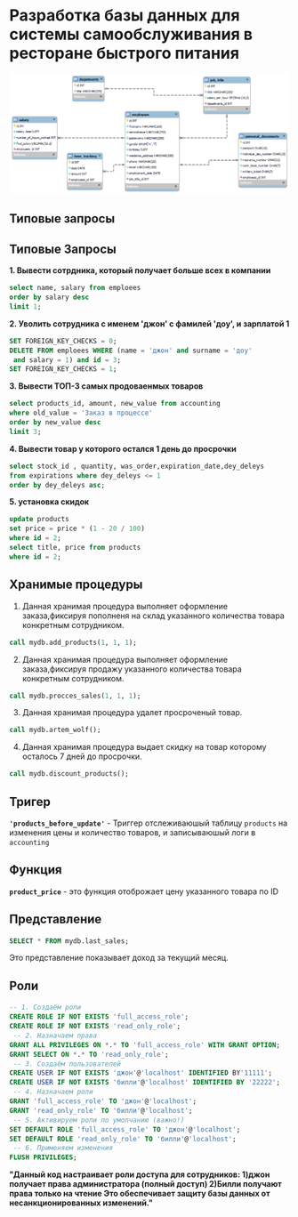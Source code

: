 # Разработка базы данных для системы самообслуживания в ресторане быстрого питания
![Скриншот](https://github.com/n0maCi/course_project/blob/main/erd.png?raw=true)
## Типовые запросы

## Типовые Запросы
**1. Вывести сотрдника, который получает больше всех в компании**
```sql
select name, salary from emploees
order by salary desc
limit 1;
```

**2. Уволить сотрудника с именем 'джон' с фамилей 'доу', и зарплатой 1**
```sql
SET FOREIGN_KEY_CHECKS = 0;
DELETE FROM emploees WHERE (name = 'джон' and surname = 'доу'
 and salary = 1) and id = 3;
SET FOREIGN_KEY_CHECKS = 1;
```

**3. Вывести ТОП-3 самых продоваенмых товаров**
```sql
select products_id, amount, new_value from accounting
where old_value = 'Заказ в процессе'
order by new_value desc
limit 3;
```

**4. Вывести товар у которого остался 1 день до просрочки**
```sql
select stock_id , quantity, was_order,expiration_date,dey_deleys
from expirations where dey_deleys <= 1 
order by dey_deleys asc;
```

**5. установка скидок**
```sql
update products 
set price = price * (1 - 20 / 100)
where id = 2;
select title, price from products 
where id = 2;
```

## Хранимые процедуры
1. Данная хранимая процедура выполняет оформление заказа,фиксируя пополненя на склад указанного количества товара конкретным сотрудником.
``` sql
call mydb.add_products(1, 1, 1);
```
2. Данная хранимая процедура выполняет оформление заказа,фиксируя продажу указанного количества товара конкретным сотрудником.
``` sql
call mydb.procces_sales(1, 1, 1);
```
3. Данная хранимая процедура удалет просроченый товар.
``` sql
call mydb.artem_wolf();
```
4. Данная хранимая процедура выдает скидку на товар которому осталось 7 дней до просрочки.
``` sql
call mydb.discount_products();
```
## Тригер
**`'products_before_update'`** -  Триггер отслеживаюшый таблицу `products` на изменения цены и количество товаров, и записываюшый логи в `accounting`

## Функция
**`product_price`** - это функция отоброжает цену указанного товара по ID

## Представление
``` sql
SELECT * FROM mydb.last_sales;
```
Это представление показывает доход за текущий месяц.

## Роли

``` sql
-- 1. Создаём роли
CREATE ROLE IF NOT EXISTS 'full_access_role';
CREATE ROLE IF NOT EXISTS 'read_only_role';
 -- 2. Назначаем права
GRANT ALL PRIVILEGES ON *.* TO 'full_access_role' WITH GRANT OPTION;
GRANT SELECT ON *.* TO 'read_only_role';
 -- 3. Создаём пользователей
CREATE USER IF NOT EXISTS 'джон'@'localhost' IDENTIFIED BY'11111';
CREATE USER IF NOT EXISTS 'билли'@'localhost' IDENTIFIED BY '22222';
 -- 4. Назначаем роли
GRANT 'full_access_role' TO 'джон'@'localhost';
GRANT 'read_only_role' TO 'билли'@'localhost';
 -- 5. Активируем роли по умолчанию (важно!)
SET DEFAULT ROLE 'full_access_role' TO 'джон'@'localhost';
SET DEFAULT ROLE 'read_only_role' TO 'билли'@'localhost';
 -- 6. Применяем изменения
FLUSH PRIVILEGES;
```
**"Данный код настраивает роли доступа для сотрудников:
1)джон получает права администратора (полный доступ)
2)Билли получают права только на чтение
Это обеспечивает защиту базы данных от несанкционированных изменений."**

